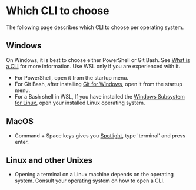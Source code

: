 # Which CLI to choose

The following page describes which CLI to choose per operating system.

## Windows

On Windows, it is best to choose either PowerShell or Git Bash. See [What is a CLI](./cliWhat) for more information. Use WSL only if you are experienced with it.

- For PowerShell, open it from the startup menu.
- For Git Bash, after installing [Git for Windows](https://gitforwindows.org/), open it from the startup menu.
- For a Bash shell in WSL, If you have installed the [Windows Subsystem for Linux](https://learn.microsoft.com/en-us/windows/wsl/setup/environment), open your installed Linux operating system.

## MacOS

- Command + Space keys gives you [Spotlight](https://support.apple.com/guide/mac-help/mchlp1008/mac), type 'terminal' and press enter.

## Linux and other Unixes

- Opening a terminal on a Linux machine depends on the operating system. Consult your operating system on how to open a CLI.
